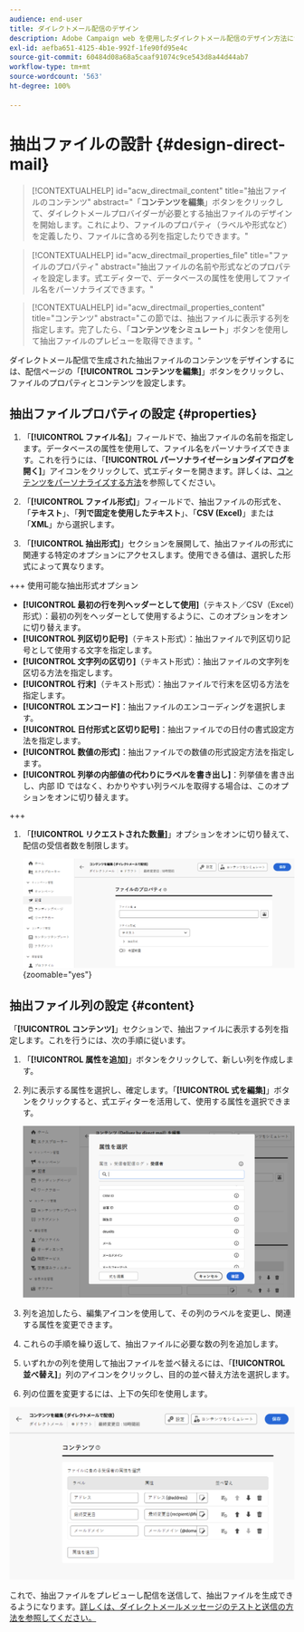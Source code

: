 ```yaml
---
audience: end-user
title: ダイレクトメール配信のデザイン
description: Adobe Campaign web を使用したダイレクトメール配信のデザイン方法について説明します。
exl-id: aefba651-4125-4b1e-992f-1fe90fd95e4c
source-git-commit: 60484d08a68a5caaf91074c9ce543d8a44d44ab7
workflow-type: tm+mt
source-wordcount: '563'
ht-degree: 100%

---
```


# 抽出ファイルの設計 {#design-direct-mail}

>[!CONTEXTUALHELP]
>id="acw_directmail_content"
>title="抽出ファイルのコンテンツ"
>abstract="「**コンテンツを編集**」ボタンをクリックして、ダイレクトメールプロバイダーが必要とする抽出ファイルのデザインを開始します。これにより、ファイルのプロパティ（ラベルや形式など）を定義したり、ファイルに含める列を指定したりできます。"

>[!CONTEXTUALHELP]
>id="acw_directmail_properties_file"
>title="ファイルのプロパティ"
>abstract="抽出ファイルの名前や形式などのプロパティを設定します。式エディターで、データベースの属性を使用してファイル名をパーソナライズできます。"

>[!CONTEXTUALHELP]
>id="acw_directmail_properties_content"
>title="コンテンツ"
>abstract="この節では、抽出ファイルに表示する列を指定します。完了したら、「**コンテンツをシミュレート**」ボタンを使用して抽出ファイルのプレビューを取得できます。"

ダイレクトメール配信で生成された抽出ファイルのコンテンツをデザインするには、配信ページの「**[!UICONTROL コンテンツを編集]**」ボタンをクリックし、ファイルのプロパティとコンテンツを設定します。

## 抽出ファイルプロパティの設定 {#properties}

1. 「**[!UICONTROL ファイル名]**」フィールドで、抽出ファイルの名前を指定します。データベースの属性を使用して、ファイル名をパーソナライズできます。これを行うには、「**[!UICONTROL パーソナライゼーションダイアログを開く]**」アイコンをクリックして、式エディターを開きます。詳しくは、[コンテンツをパーソナライズする方法](../personalization/personalize.md)を参照してください。

1. 「**[!UICONTROL ファイル形式]**」フィールドで、抽出ファイルの形式を、「**テキスト**」、「**列で固定を使用したテキスト**」、「**CSV (Excel)**」または「**XML**」から選択します。

1. 「**[!UICONTROL 抽出形式]**」セクションを展開して、抽出ファイルの形式に関連する特定のオプションにアクセスします。使用できる値は、選択した形式によって異なります。

+++ 使用可能な抽出形式オプション

   * **[!UICONTROL 最初の行を列ヘッダーとして使用]**（テキスト／CSV（Excel）形式）：最初の列をヘッダーとして使用するように、このオプションをオンに切り替えます。
   * **[!UICONTROL 列区切り記号]**（テキスト形式）：抽出ファイルで列区切り記号として使用する文字を指定します。
   * **[!UICONTROL 文字列の区切り]**（テキスト形式）：抽出ファイルの文字列を区切る方法を指定します。
   * **[!UICONTROL 行末]**（テキスト形式）：抽出ファイルで行末を区切る方法を指定します。
   * **[!UICONTROL エンコード]**：抽出ファイルのエンコーディングを選択します。
   * **[!UICONTROL 日付形式と区切り記号]**：抽出ファイルでの日付の書式設定方法を指定します。
   * **[!UICONTROL 数値の形式]**：抽出ファイルでの数値の形式設定方法を指定します。
   * **[!UICONTROL 列挙の内部値の代わりにラベルを書き出し]**：列挙値を書き出し、内部 ID ではなく、わかりやすい列ラベルを取得する場合は、このオプションをオンに切り替えます。

+++

1. 「**[!UICONTROL リクエストされた数量]**」オプションをオンに切り替えて、配信の受信者数を制限します。

   ![](assets/dm-content-details.png){zoomable="yes"}

## 抽出ファイル列の設定 {#content}

「**[!UICONTROL コンテンツ]**」セクションで、抽出ファイルに表示する列を指定します。これを行うには、次の手順に従います。

1. 「**[!UICONTROL 属性を追加]**」ボタンをクリックして、新しい列を作成します。
1. 列に表示する属性を選択し、確定します。「**[!UICONTROL 式を編集]**」ボタンをクリックすると、式エディターを活用して、使用する属性を選択できます。

   ![](assets/dm-add-attribute.png)

1. 列を追加したら、編集アイコンを使用して、その列のラベルを変更し、関連する属性を変更できます。
1. これらの手順を繰り返して、抽出ファイルに必要な数の列を追加します。
1. いずれかの列を使用して抽出ファイルを並べ替えるには、「**[!UICONTROL 並べ替え]**」列のアイコンをクリックし、目的の並べ替え方法を選択します。
1. 列の位置を変更するには、上下の矢印を使用します。

![](assets/dm-content-attributes.png)

これで、抽出ファイルをプレビューし配信を送信して、抽出ファイルを生成できるようになります。[詳しくは、ダイレクトメールメッセージのテストと送信の方法を参照してください。](send-direct-mail.md)
